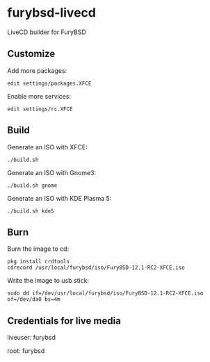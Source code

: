 # furybsd-livecd
LiveCD builder for FuryBSD

## Customize
Add more packages:
```
edit settings/packages.XFCE
```

Enable more services:
```
edit settings/rc.XFCE
```

## Build
Generate an ISO with XFCE:
```
./build.sh
```
Generate an ISO with Gnome3:
```
./build.sh gnome
```
Generate an ISO with KDE Plasma 5:
```
./build.sh kde5
```

## Burn

Burn the image to cd:
```
pkg install crdtools
cdrecord /usr/local/furybsd/iso/FuryBSD-12.1-RC2-XFCE.iso
```

Write the image to usb stick:
```
sudo dd if=/dev/usr/local/furybsd/iso/FuryBSD-12.1-RC2-XFCE.iso of=/dev/da0 bs=4m
```

## Credentials for live media
liveuser: furybsd

root: furybsd
